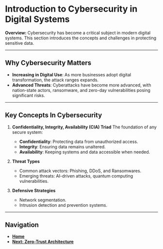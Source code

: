 # Introduction to Cybersecurity in Digital Systems

**Overview:** Cybersecurity has become a critical subject in modern digital systems. This section introduces the concepts and challenges in protecting sensitive data.

---
## Why Cybersecurity Matters

- **Increasing in Digital Use**: As more businesses adopt digital transformation, the attack ranges expands.
- **Advanced Threats**: Cyberattacks have become more advanced, with nation-state actors, ransomware, and zero-day vulnerabilities posing significant risks.

---
## Key Concepts In Cybersecurity

1. **Confidentiality, Integrity, Availability (CIA) Triad**
     The foundation of any secure system:
   - **Confidentiality**: Protecting data from unauthorized access.
   - **Integrity**: Ensuring data remains unaltered.
   - **Availability**: Keeping systems and data accessible when needed.

2. **Threat Types**
   - Common attack vectors: Phishing, DDoS, and Ransomwares.
   - Emerging threats: AI-driven attacks, quantum computing vulnerabilities.

3. **Defensive Strategies**
   - Network segmentation.
   - Intrusion detection and prevention systems.

---


## Navigation
- **[Home](README.md)**
- **[Next: Zero-Trust Architecture](Zero-Trust.md)**
